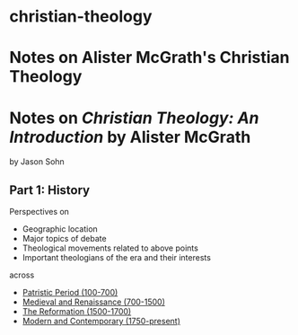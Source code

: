 # christian-theology
Notes on Alister McGrath's Christian Theology
=======
# Notes on *Christian Theology: An Introduction* by Alister McGrath

by Jason Sohn

## Part 1: History

Perspectives on

+ Geographic location
+ Major topics of debate
+ Theological movements related to above points
+ Important theologians of the era and their interests

across 

+ [Patristic Period (100-700)](ch01.md)
+ [Medieval and Renaissance (700-1500)](ch02.md)
+ [The Reformation (1500-1700)](ch03.md)
+ [Modern and Contemporary (1750-present)](ch04.md)

